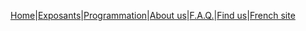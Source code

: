 
[Home](Index.md)|[Exposants](Exhibitors.md)|[Programmation](Programming.md)|[About us](AboutUs.md)|[F.A.Q.](Ask.md)|[Find us](WhereTo.md)|[French site](index.md)
